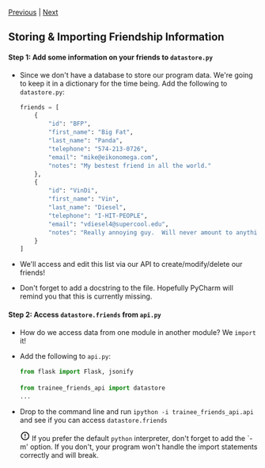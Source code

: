 [Previous](readme.md) |  [Next](exercise-2.md)
## Storing & Importing Friendship Information
#### Step 1: Add some information on your friends to `datastore.py`
* Since we don't have a database to store our program data.  We're going to 
keep it in a dictionary for the time being.  Add the following to `datastore.py`:
    
    ```python
    friends = [
        {
            "id": "BFP",
            "first_name": "Big Fat",
            "last_name": "Panda",
            "telephone": "574-213-0726",
            "email": "mike@eikonomega.com",
            "notes": "My bestest friend in all the world."
        },
        {
            "id": "VinDi",
            "first_name": "Vin",
            "last_name": "Diesel",
            "telephone": "I-HIT-PEOPLE",
            "email": "vdiesel4@supercool.edu",
            "notes": "Really annoying guy.  Will never amount to anything."
        }
    ]
    ```
* We'll access and edit this list via our API to create/modify/delete our friends!
* Don't forget to add a docstring to the file.  Hopefully PyCharm will remind
you that this is currently missing.


#### Step 2: Access `datastore.friends` from `api.py`
* How do we access data from one module in another module?  We `import` it!
* Add the following to `api.py`: 
    ```python
    from flask import Flask, jsonify
    
    from trainee_friends_api import datastore
    ...
    ```
* Drop to the command line and run `ipython -i trainee_friends_api.api` and 
see if you can access `datastore.friends`

    ![alert](../images/alert.png) If you prefer the default `python` 
    interpreter, don't forget to add the `-m' option.  If you don't, your 
    program won't handle the import statements correctly and will break.

    

   
